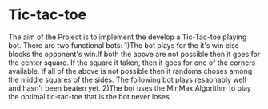 # Tic-tac-toe
The aim of the Project is to implement the develop a Tic-Tac-toe playing bot.
There are two functional bots:
1)The bot plays for the it's win else blocks the opponent's win.If both the above are not possible then it goes for the center square.
If the square it taken, then it goes for one of the corners available. If all of the above is not possible then it randoms choses among
the middle squares of the sides. The following bot plays resaonably well and hasn't been beaten yet. 
2)The bot uses the MinMax Algorithm to play the optimal tic-tac-toe that is the bot never loses.

